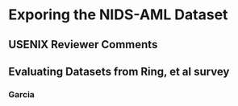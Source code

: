 # Exporing the NIDS-AML Dataset

## USENIX Reviewer Comments

## Evaluating Datasets from Ring, et al survey

### Garcia


